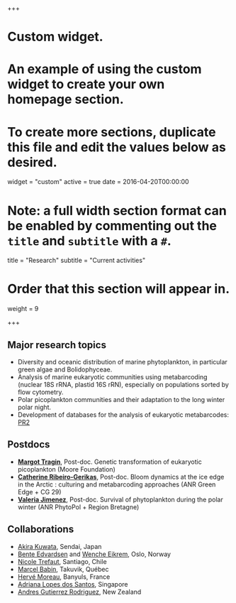 +++
# Custom widget.
# An example of using the custom widget to create your own homepage section.
# To create more sections, duplicate this file and edit the values below as desired.
widget = "custom"
active = true
date = 2016-04-20T00:00:00

# Note: a full width section format can be enabled by commenting out the `title` and `subtitle` with a `#`.
title = "Research"
subtitle = "Current activities"

# Order that this section will appear in.
weight = 9

+++

## Major research topics
* Diversity and oceanic distribution of marine phytoplankton, in particular green algae and Bolidophyceae.
* Analysis of marine eukaryotic communities using metabarcoding (nuclear 18S rRNA, plastid 16S rRN), especially on populations sorted by flow cytometry.
* Polar picoplankton communities and their adaptation to the long winter polar night.
* Development of databases for the analysis of eukaryotic metabarcodes: [PR2](https://github.com/vaulot/pr2database)

## Postdocs
* **[Margot Tragin](http://www.sb-roscoff.fr/en/tragin-margot/706)**, Post-doc. Genetic transformation of  eukaryotic picoplankton (Moore Foundation)
* **[Catherine Ribeiro-Gerikas](http://www.sb-roscoff.fr/fr/gerikas-ribeiro-catherine/1909)**, Post-doc. Bloom dynamics at the ice edge in the Arctic : culturing and metabarcoding approaches (ANR Green Edge + CG 29)
* **[Valeria Jimenez](http://www.sb-roscoff.fr/en/jimenez-valeria/1910)**, Post-doc. Survival of phytoplankton during the polar winter (ANR PhytoPol + Region Bretagne)

## Collaborations
* [Akira Kuwata](https://www.researchgate.net/profile/Akira_Kuwata), Sendai, Japan
* [Bente Edvardsen](https://www.researchgate.net/profile/Bente_Edvardsen) and [Wenche Eikrem](https://www.researchgate.net/profile/Wenche_Eikrem), Oslo, Norway
* [Nicole Trefaut](https://www.researchgate.net/profile/Nicole_Trefault), Santiago, Chile
* [Marcel Babin](http://www.takuvik.ulaval.ca/team/marcel_babin.php), Takuvik, Québec
* [Hervé Moreau](http://biom.obs-banyuls.fr/fr/equipe-genophy/equipe/chercheurs_et_enseignats_chercheurs/herve_moreau.html), Banyuls, France
* [Adriana Lopes dos Santos](https://www.researchgate.net/profile/Adriana_Lopes_Dos_Santos), Singapore
* [Andres Gutierrez Rodriguez](https://www.researchgate.net/profile/Andres_Gutierrez-Rodriguez3), New Zealand
